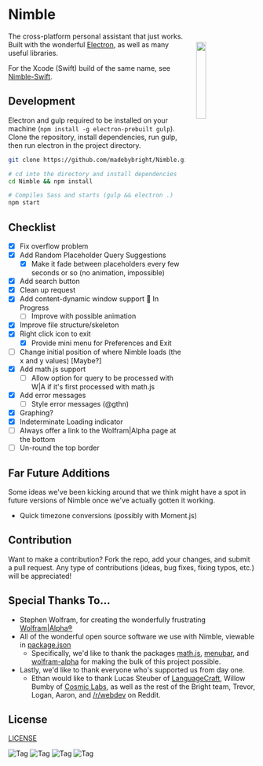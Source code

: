 Nimble
======
<img align="right" width="20%" style="float:right;padding:20px;" src="https://github.com/madebybright/madebybright.github.io/raw/master/img/nimble/256.png">

The cross-platform personal assistant that just works. Built with the wonderful [Electron](http://electron.atom.io/), as well as many useful libraries.

For the Xcode (Swift) build of the same name, see [Nimble-Swift](https://github.com/madebybright/Nimble-Swift).

## Development
Electron and gulp required to be installed on your machine (`npm install -g electron-prebuilt gulp`). Clone the repository, install dependencies, run gulp, then run electron in the project directory.

```bash
git clone https://github.com/madebybright/Nimble.git

# cd into the directory and install dependencies
cd Nimble && npm install

# Compiles Sass and starts (gulp && electron .)
npm start
```

## Checklist
- [x] Fix overflow problem
- [x] Add Random Placeholder Query Suggestions
  - [x] Make it fade between placeholders every few seconds or so (no animation, impossible)
- [x] Add search button
- [x] Clean up request
- [x] Add content-dynamic window support :balloon: In Progress
  - [ ] Improve with possible animation
- [x] Improve file structure/skeleton
- [x] Right click icon to exit
  - [x] Provide mini menu for Preferences and Exit
- [ ] Change initial position of where Nimble loads (the x and y values) [Maybe?]
- [x] Add math.js support
  - [ ] Allow option for query to be processed with W|A if it's first processed with math.js
- [x] Add error messages
	- [ ] Style error messages (@gthn)
- [x] Graphing?
- [x] Indeterminate Loading indicator
- [ ] Always offer a link to the Wolfram|Alpha page at the bottom
- [ ] Un-round the top border

## Far Future Additions
Some ideas we've been kicking around that we think might have a spot in future versions of Nimble once we've actually gotten it working.

- Quick timezone conversions (possibly with Moment.js)

## Contribution
Want to make a contribution? Fork the repo, add your changes, and submit a pull request. Any type of contributions (ideas, bug fixes, fixing typos, etc.) will be appreciated!

## Special Thanks To...
- Stephen Wolfram, for creating the wonderfully frustrating [Wolfram|Alpha®](http://www.wolframalpha.com/)
- All of the wonderful open source software we use with Nimble, viewable in [package.json](https://github.com/madebybright/Nimble/blob/master/package.json)
    - Specifically, we'd like to thank the packages [math.js](http://mathjs.org/), [menubar](https://github.com/maxogden/menubar), and [wolfram-alpha](https://www.npmjs.com/package/wolfram-alpha) for making the bulk of this project possible.
- Lastly, we'd like to thank everyone who's supported us from day one.
    - Ethan would like to thank Lucas Steuber of [LanguageCraft](http://portlandlanguagecraft.com/), Willow Bumby of [Cosmic Labs](http://cosmiclabs.io), as well as the rest of the Bright team, Trevor, Logan, Aaron, and [/r/webdev](http://reddit.com/r/webdev) on Reddit.

## License
[LICENSE](https://github.com/madebybright/Nimble/blob/master/LICENSE)

![Tag](http://i.imgur.com/etWLNKJ.gif) ![Tag](http://i.imgur.com/c4J95hH.gif) ![Tag](http://i.imgur.com/Sl7UbNI.gif) ![Tag](http://i.imgur.com/xaoeuKp.gif)
